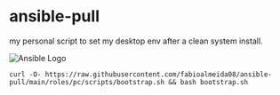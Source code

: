 # ansible-pull

my personal script to set my desktop env after a clean system install.

![Ansible Logo](https://churrops.files.wordpress.com/2017/06/ansible-logo.png?w=1400)

```
curl -O- https://raw.githubusercontent.com/fabioalmeida08/ansible-pull/main/roles/pc/scripts/bootstrap.sh && bash bootstrap.sh
```
